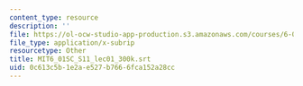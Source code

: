 ```yaml
---
content_type: resource
description: ''
file: https://ol-ocw-studio-app-production.s3.amazonaws.com/courses/6-01sc-introduction-to-electrical-engineering-and-computer-science-i-spring-2011/0c613c5b1e2ae527b7666fca152a28cc_MIT6_01SC_S11_lec01_300k.srt
file_type: application/x-subrip
resourcetype: Other
title: MIT6_01SC_S11_lec01_300k.srt
uid: 0c613c5b-1e2a-e527-b766-6fca152a28cc
---
```

